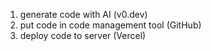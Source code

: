1. generate code with AI (v0.dev)
2. put code in code management tool (GitHub)
3. deploy code to server (Vercel)
